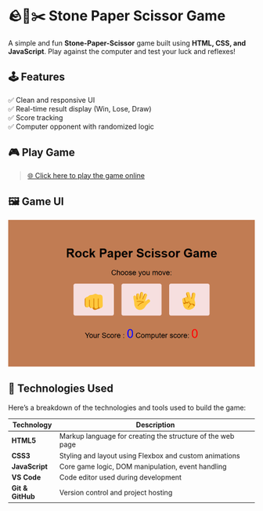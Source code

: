 # 🪨📄✂️ Stone Paper Scissor Game

A simple and fun **Stone-Paper-Scissor** game built using **HTML, CSS, and JavaScript**. Play against the computer and test your luck and reflexes!

## 🕹️ Features

✅ Clean and responsive UI  
✅ Real-time result display (Win, Lose, Draw)  
✅ Score tracking  
✅ Computer opponent with randomized logic   

## 🎮 Play Game

> [🌐 Click here to play the game online]()

## 🖼️ Game UI

![View Game UI](Screenshot.png)

## 🔧 Technologies Used

Here’s a breakdown of the technologies and tools used to build the game:

| Technology      | Description                                                                 |
|-----------------|-----------------------------------------------------------------------------|
| **HTML5**       | Markup language for creating the structure of the web page                  |
| **CSS3**        | Styling and layout using Flexbox and custom animations                      |
| **JavaScript**  | Core game logic, DOM manipulation, event handling                           |
| **VS Code**     | Code editor used during development                                         |
| **Git & GitHub**| Version control and project hosting                                         |
